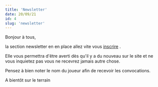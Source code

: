 ```yaml
---
title: 'Newsletter'
date: 20/09/21
id: 4
slug: 'newsletter'
---
```


Bonjour à tous,

la section newsletter en en place allez vite vous [inscrire](/newsletters) .

Elle vous permettra d'être averti dès qu'il y a du nouveau sur le site et ne vous inquietez pas vous ne recevrez jamais autre chose.

Pensez à bien noter le nom du joueur afin de recevoir les convocations.

A bientôt sur le terrain